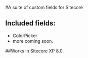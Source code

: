 #A suite of custom fields for Sitecore

## Included fields:

* ColorPicker
* more coming soon.

##Works in Sitecore XP 8.0.